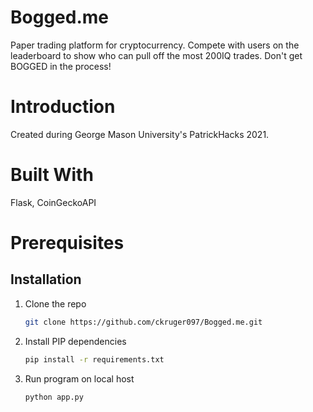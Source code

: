 # Bogged.me
Paper trading platform for cryptocurrency.
Compete with users on the leaderboard to show who can pull off the most 200IQ trades.
Don't get BOGGED in the process!

# Introduction
Created during George Mason University's PatrickHacks 2021.

# Built With
Flask, CoinGeckoAPI

# Prerequisites

## Installation
1. Clone the repo
   ```sh
   git clone https://github.com/ckruger097/Bogged.me.git
   ```
2. Install PIP dependencies
   ```sh
   pip install -r requirements.txt
   ```
3. Run program on local host
   ```sh
   python app.py
   ```
